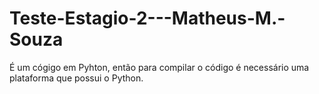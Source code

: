 # Teste-Estagio-2---Matheus-M.-Souza
É um cógigo em Pyhton, então para compilar o código é necessário uma plataforma que possui o Python.
